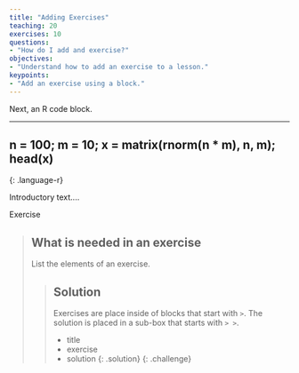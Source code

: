 ```yaml
---
title: "Adding Exercises"
teaching: 20
exercises: 10
questions:
- "How do I add and exercise?"
objectives:
- "Understand how to add an exercise to a lesson."
keypoints:
- "Add an exercise using a block."
---
```


Next, an R code block.

---
n = 100;
m = 10;
x = matrix(rnorm(n * m), n, m);
head(x)
---
{: .language-r}


Introductory text....

Exercise

> ## What is needed in an exercise
> 
> List the elements of an exercise. 
> 
> > ## Solution
> > 
> > Exercises are place inside of blocks that start with `>`. The solution is placed in a sub-box that starts with `> >`.
> > 
> > - title
> > - exercise
> > - solution
> {: .solution}
{: .challenge}
